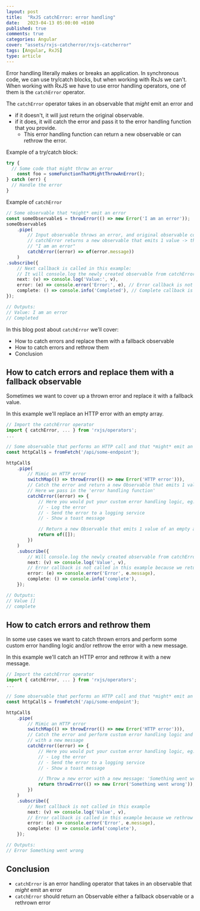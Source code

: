```yaml
---
layout: post
title:  "RxJS catchError: error handling"
date:   2023-04-13 05:00:00 +0100
published: true
comments: true
categories: Angular
cover: "assets/rxjs-catcherror/rxjs-catcherror"
tags: [Angular, RxJS]
type: article
---
```

Error handling literally makes or breaks an application. In synchronous code, we can use try/catch blocks, but when working with RxJs we can't.
When working with RxJS we have to use error handling operators, one of them is the `catchError` operator.

The `catchError` operator takes in an observable that *might* emit an error and
- if it doesn't, it will just return the original observable.
- if it does, it will catch the error and pass it to the error handling function that you provide.
  - This error handling function can return a new observable or can rethrow the error.


Example of a try/catch block:
```typescript
try {
  // Some code that might throw an error
    const foo = someFunctionThatMightThrowAnError();
} catch (err) {
  // Handle the error
}
```

Example of `catchError`
```typescript
// Some observable that *might* emit an error 
const someObservable$ = throwError(() => new Error('I am an error'));
someObservable$
    .pipe(
        // Input observable throws an error, and original observable completes
        // catchError returns a new observable that emits 1 value -> the message of the error: 
        // "I am an error"
        catchError((error) => of(error.message))
    )
.subscribe({
    // Next callback is called in this example:
    // It will console.log the newly created observable from catchError
    next: (v) => console.log('Value:', v), 
    error: (e) => console.error('Error:', e), // Error callback is not called in this example
    complete: () => console.info('Completed'), // Complete callback is called in this example
});

// Outputs:
// Value: I am an error
// Completed
```

In this blog post about `catchError` we'll cover:
- How to catch errors and replace them with a fallback observable
- How to catch errors and rethrow them
- Conclusion

## How to catch errors and replace them with a fallback observable
Sometimes we want to cover up a thrown error and replace it with a fallback value. 

In this example we'll replace an HTTP error with an empty array.

```typescript
// Import the catchError operator
import { catchError, ... } from 'rxjs/operators';
...

// Some observable that performs an HTTP call and that *might* emit an error
const httpCall$ = fromFetch('/api/some-endpoint');

httpCall$
    .pipe(
        // Mimic an HTTP error
        switchMap(() => throwError(() => new Error('HTTP error'))),
        // Catch the error and return a new Observable that emits 1 value of an empty array []
        // Here we pass in the 'error handling function'
        catchError((error) => {
            // Here you would put your custom error handling logic, eg:
            // - Log the error
            // - Send the error to a logging service
            // - Show a toast message

            // Return a new Observable that emits 1 value of an empty array []
            return of([]);
        })
    )
    .subscribe({
        // Will console.log the newly created observable from catchError
        next: (v) => console.log('Value', v),
        // Error callback is not called in this example because we return a new Observable that emits 1 value of []
        error: (e) => console.error('Error', e.message), 
        complete: () => console.info('complete'),
    });

// Outputs: 
// Value []
// complete
```

## How to catch errors and rethrow them
In some use cases we want to catch thrown errors and perform some custom error handling logic and/or rethrow the error with a new message.

In this example we'll catch an HTTP error and rethrow it with a new message.

```typescript
// Import the catchError operator
import { catchError, ... } from 'rxjs/operators';
...

// Some observable that performs an HTTP call and that *might* emit an error
const httpCall$ = fromFetch('/api/some-endpoint');

httpCall$
    .pipe(
        // Mimic an HTTP error
        switchMap(() => throwError(() => new Error('HTTP error'))),
        // Catch the error and perform custom error handling logic and then rethrow the error 
        // with a new message
        catchError((error) => {
            // Here you would put your custom error handling logic, eg:
            // - Log the error
            // - Send the error to a logging service
            // - Show a toast message

            // Throw a new error with a new message: 'Something went wrong'
            return throwError(() => new Error('Something went wrong'));
        })
    )
    .subscribe({
        // Next callback is not called in this example
        next: (v) => console.log('Value', v),
        // Error callback is called in this example because we rethrow the error
        error: (e) => console.error('Error', e.message),
        complete: () => console.info('complete'),
    });

// Outputs: 
// Error Something went wrong
```


## Conclusion
- `catchError` is an error handling operator that takes in an observable that *might* emit an error
- `catchError` should return an Observable either a fallback observable or a rethrown error


